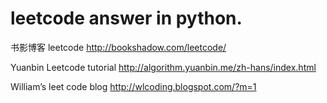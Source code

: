 # leetcode answer in python.

书影博客 leetcode           http://bookshadow.com/leetcode/

Yuanbin Leetcode tutorial   http://algorithm.yuanbin.me/zh-hans/index.html

William’s leet code blog    http://wlcoding.blogspot.com/?m=1
